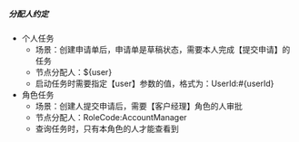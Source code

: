 ##### 分配人约定
- 个人任务
  - 场景：创建申请单后，申请单是草稿状态，需要本人完成【提交申请】的任务
  - 节点分配人：${user}
  - 启动任务时需要指定【user】参数的值，格式为：UserId:#{userId}
- 角色任务
  - 场景：创建人提交申请后，需要【客户经理】角色的人审批
  - 节点分配人：RoleCode:AccountManager
  - 查询任务时，只有本角色的人才能查看到